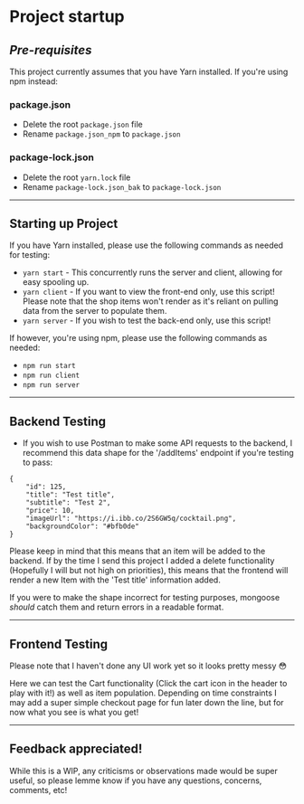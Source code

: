 # Project startup

## *Pre-requisites*


This project currently assumes that you have Yarn installed. If you're using npm instead:

### **package.json**

- Delete the root `package.json` file
- Rename `package.json_npm` to `package.json`

### **package-lock.json**

- Delete the root `yarn.lock` file
- Rename `package-lock.json_bak` to `package-lock.json`


---

## Starting up Project

If you have Yarn installed, please use the following commands as needed for testing:

- `yarn start` - This concurrently runs the server and client, allowing for easy spooling up. 
- `yarn client` - If you want to view the front-end only, use this script! Please note that the shop items won't render as it's reliant on pulling data from the server to populate them.
- `yarn server` - If you wish to test the back-end only, use this script!

If however, you're using npm, please use the following commands as needed:

- `npm run start`
- `npm run client`
- `npm run server`

---

## Backend Testing

- If you wish to use Postman to make some API requests to the backend, I recommend this data shape for the '/addItems' endpoint if you're testing to pass:

```
{
    "id": 125,
    "title": "Test title",
    "subtitle": "Test 2",
    "price": 10,
    "imageUrl": "https://i.ibb.co/2S6GW5q/cocktail.png",
    "backgroundColor": "#bfb0de"
}
```

Please keep in mind that this means that an item will be added to the backend. If by the time I send this project I added a delete functionality (Hopefully I will but not high on priorities), this means that the frontend will render a new Item with the 'Test title' information added.

If you were to make the shape incorrect for testing purposes, mongoose _should_ catch them and return errors in a readable format.

---

## Frontend Testing

Please note that I haven't done any UI work yet so it looks pretty messy 😳 

Here we can test the Cart functionality (Click the cart icon in the header to play with it!) as well as item population. Depending on time constraints I may add a super simple checkout page for fun later down the line, but for now what you see is what you get!

---

## Feedback appreciated!

While this is a WIP, any criticisms or observations made would be super useful, so please lemme know if you have any questions, concerns, comments, etc!
